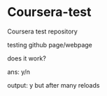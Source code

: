 # Coursera-test
Coursera test repository

testing github page/webpage




does it work?

ans: y/n

output: y but after many reloads

